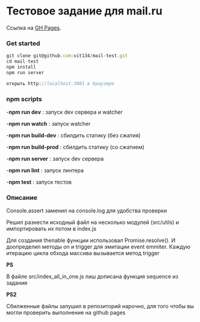 # Тестовое задание для mail.ru

Ссылка на [GH Pages](https://vit134.github.io/mail-test/).

### Get started

```javascript
git clone git@github.com:vit134/mail-test.git
cd mail-test
npm install
npm run server

открыть http://localhost:3081 в браузере
```

### npm scripts
-**npm run dev** : запуск dev сервера и watcher

-**npm run watch** : запуск watcher

-**npm run build-dev** : сбилдить статику (без сжатия)

-**npm run build-prod** : сбилдить статику (со сжатием)

-**npm run server** : запуск dev сервера

-**npm run lint** : запуск линтера

-**npm test** : запуск тестов

### Описание

Console.assert заменил на console.log для удобства проверки

Решил разнести исходный файл на несколько модулей (src/utils) и импортировать их потом в index.js

Для создания thenable функции использовал Promise.resolve(). И доопределил методы on и trigger для эмитации event emmiter. Каждую итерацию цикла обхода массива вызывается метод trigger

**PS**

В файле src/index_all_in_one.js лиш дописана функция sequence из задания

**PS2**

Сбилженные файлы запушил в репозиторий нарочно, для того чтобы вы могли проверить выполнение на github pages




